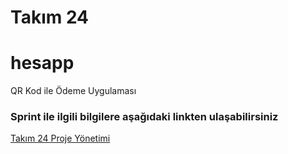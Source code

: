 # **Takım 24**
# hesapp
QR Kod ile Ödeme Uygulaması

### Sprint ile ilgili bilgilere aşağıdaki linkten ulaşabilirsiniz
[Takım 24 Proje Yönetimi](https://github.com/koltukutsu/Takim24---BootcampScrumTemplate)

